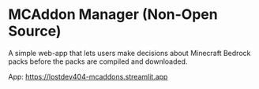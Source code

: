 # MCAddon Manager (Non-Open Source)

A simple web-app that lets users make decisions about Minecraft Bedrock packs before the packs are compiled and downloaded.

App:
https://lostdev404-mcaddons.streamlit.app
